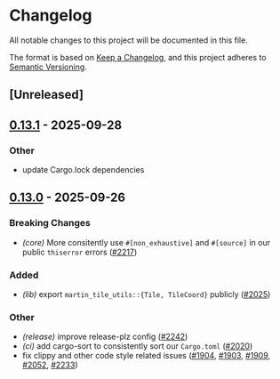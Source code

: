 # Changelog

All notable changes to this project will be documented in this file.

The format is based on [Keep a Changelog](https://keepachangelog.com/en/1.0.0/),
and this project adheres to [Semantic Versioning](https://semver.org/spec/v2.0.0.html).

## [Unreleased]

## [0.13.1](https://github.com/maplibre/martin/compare/mbtiles-v0.13.0...mbtiles-v0.13.1) - 2025-09-28

### Other

- update Cargo.lock dependencies

## [0.13.0](https://github.com/maplibre/martin/compare/mbtiles-v0.12.2...mbtiles-v0.13.0) - 2025-09-26

### Breaking Changes

- *(core)* More consitently use `#[non_exhaustive]` and `#[source]` in our public `thiserror` errors ([#2217](https://github.com/maplibre/martin/pull/2217))

### Added

- *(lib)* export `martin_tile_utils::{Tile, TileCoord}` publicly ([#2025](https://github.com/maplibre/martin/pull/2025))

### Other

- *(release)* improve release-plz config ([#2242](https://github.com/maplibre/martin/pull/2242))
- *(ci)* add cargo-sort to consistently sort our `Cargo.toml` ([#2020](https://github.com/maplibre/martin/pull/2020))
- fix clippy and other code style related issues ([#1904](https://github.com/maplibre/martin/pull/1904), [#1903](https://github.com/maplibre/martin/pull/1903), [#1909](https://github.com/maplibre/martin/pull/1909), [#2052](https://github.com/maplibre/martin/pull/2052), [#2233](https://github.com/maplibre/martin/pull/2233))
